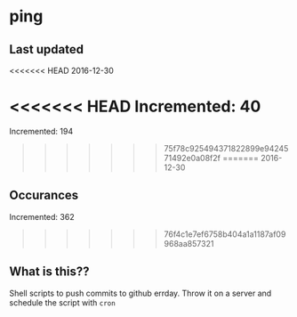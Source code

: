 # ping

## Last updated
<<<<<<< HEAD
2016-12-30

<<<<<<< HEAD
Incremented: 40
=======
Incremented: 194
>>>>>>> 75f78c925494371822899e9424571492e0a08f2f
=======
2016-12-30

## Occurances
Incremented: 362
>>>>>>> 76f4c1e7ef6758b404a1a1187af09968aa857321

## What is this?? 
Shell scripts to push commits to github errday. Throw it on a server and schedule the script with `cron`
